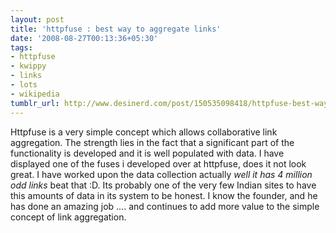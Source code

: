 ```yaml
---
layout: post
title: 'httpfuse : best way to aggregate links'
date: '2008-08-27T00:13:36+05:30'
tags:
- httpfuse
- kwippy
- links
- lots
- wikipedia
tumblr_url: http://www.desinerd.com/post/150535098418/httpfuse-best-way-to-aggregate-links
---
```

Httpfuse is a very simple concept which allows collaborative link aggregation. The strength lies in the fact that a significant part of the functionality is developed and it is well populated with data.  I have displayed one of the fuses i developed over at httpfuse, does it not look great. I have worked upon the data collection actually *well it has 4 million odd links* beat that :D. Its probably one of the very few Indian sites to have this amounts of data in its system to be honest. I know the founder, and he has done an amazing job …. and continues to add more value to the simple concept of link aggregation.

 
